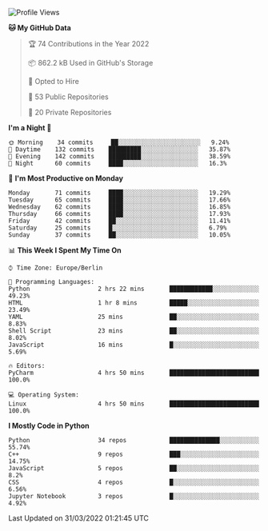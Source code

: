 <!--START_SECTION:waka-->
![Profile Views](http://img.shields.io/badge/Profile%20Views-13-blue)

**🐱 My GitHub Data** 

> 🏆 74 Contributions in the Year 2022
 > 
> 📦 862.2 kB Used in GitHub's Storage 
 > 
> 💼 Opted to Hire
 > 
> 📜 53 Public Repositories 
 > 
> 🔑 20 Private Repositories  
 > 
**I'm a Night 🦉** 

```text
🌞 Morning    34 commits     ██░░░░░░░░░░░░░░░░░░░░░░░   9.24% 
🌆 Daytime    132 commits    █████████░░░░░░░░░░░░░░░░   35.87% 
🌃 Evening    142 commits    █████████░░░░░░░░░░░░░░░░   38.59% 
🌙 Night      60 commits     ████░░░░░░░░░░░░░░░░░░░░░   16.3%

```
📅 **I'm Most Productive on Monday** 

```text
Monday       71 commits     ████░░░░░░░░░░░░░░░░░░░░░   19.29% 
Tuesday      65 commits     ████░░░░░░░░░░░░░░░░░░░░░   17.66% 
Wednesday    62 commits     ████░░░░░░░░░░░░░░░░░░░░░   16.85% 
Thursday     66 commits     ████░░░░░░░░░░░░░░░░░░░░░   17.93% 
Friday       42 commits     ██░░░░░░░░░░░░░░░░░░░░░░░   11.41% 
Saturday     25 commits     █░░░░░░░░░░░░░░░░░░░░░░░░   6.79% 
Sunday       37 commits     ██░░░░░░░░░░░░░░░░░░░░░░░   10.05%

```


📊 **This Week I Spent My Time On** 

```text
⌚︎ Time Zone: Europe/Berlin

💬 Programming Languages: 
Python                   2 hrs 22 mins       ████████████░░░░░░░░░░░░░   49.23% 
HTML                     1 hr 8 mins         █████░░░░░░░░░░░░░░░░░░░░   23.49% 
YAML                     25 mins             ██░░░░░░░░░░░░░░░░░░░░░░░   8.83% 
Shell Script             23 mins             ██░░░░░░░░░░░░░░░░░░░░░░░   8.02% 
JavaScript               16 mins             █░░░░░░░░░░░░░░░░░░░░░░░░   5.69%

🔥 Editors: 
PyCharm                  4 hrs 50 mins       █████████████████████████   100.0%

💻 Operating System: 
Linux                    4 hrs 50 mins       █████████████████████████   100.0%

```

**I Mostly Code in Python** 

```text
Python                   34 repos            ██████████████░░░░░░░░░░░   55.74% 
C++                      9 repos             ███░░░░░░░░░░░░░░░░░░░░░░   14.75% 
JavaScript               5 repos             ██░░░░░░░░░░░░░░░░░░░░░░░   8.2% 
CSS                      4 repos             █░░░░░░░░░░░░░░░░░░░░░░░░   6.56% 
Jupyter Notebook         3 repos             █░░░░░░░░░░░░░░░░░░░░░░░░   4.92%

```



 Last Updated on 31/03/2022 01:21:45 UTC
<!--END_SECTION:waka-->　　
